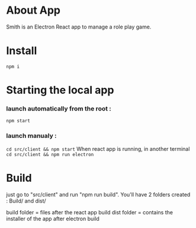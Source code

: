 # About App

Smith is an Electron React app to manage a role play game.

# Install

`npm i`

# Starting the local app

### launch automatically from the root :
`npm start`

### launch manualy :

`cd src/client && npm start`
When react app is running, in another terminal
`cd src/client && npm run electron`

# Build

just go to "src/client" and run "npm run build". You'll have 2 folders created : Build/ and dist/

build folder = files after the react app build
dist folder = contains the installer of the app after electron build
